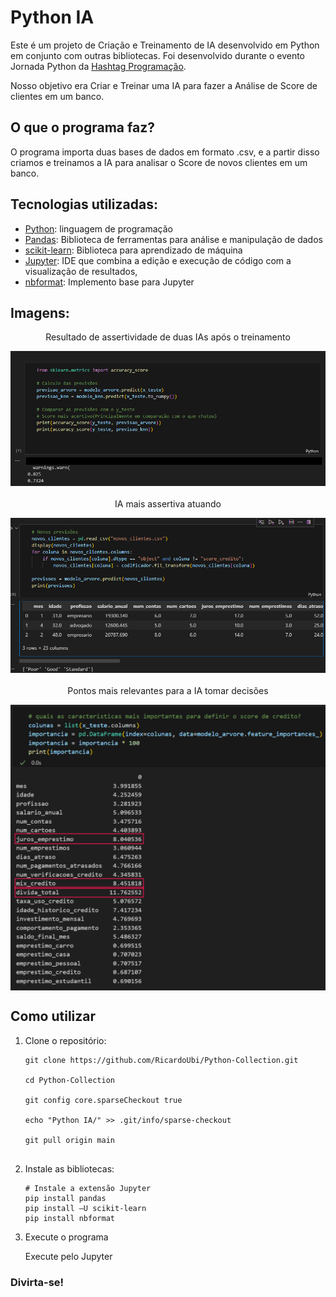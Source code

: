 # Python IA

Este é um projeto de Criação e Treinamento de IA desenvolvido em Python em conjunto com outras bibliotecas. Foi desenvolvido durante o evento Jornada Python da [Hashtag Programação](https://pages.hashtagtreinamentos.com/).

Nosso objetivo era Criar e Treinar uma IA para fazer a Análise de Score de clientes em um banco.

## O que o programa faz? 

O programa importa duas bases de dados em formato .csv, e a partir disso criamos e treinamos a IA para analisar o Score de novos clientes em um banco.

## Tecnologias utilizadas:

* [Python](https://www.python.org/): linguagem de programação
* [Pandas](https://pandas.pydata.org/): Biblioteca de ferramentas para análise e manipulação de dados
* [scikit-learn](https://scikit-learn.org/): Biblioteca para aprendizado de máquina
* [Jupyter](https://jupyter.org/): IDE que combina a edição e execução de código com a visualização de resultados,
* [nbformat](https://pypi.org/project/nbformat/): Implemento base para Jupyter


## Imagens:

<div align="center">
  <p>Resultado de assertividade de duas IAs após o treinamento </p>
  <img src="imgs/PY-IA1.png" alt="Dados Visualização" style="display:block; margin:auto; margin-bottom:20px;">

  <p style="margin-top:20px;">IA mais assertiva atuando</p>
  <img src="imgs/PY-IA2.png" alt="Grafico 1" style="display:block; margin:auto; margin-bottom:20px;">

  <p style="margin-top:20px;">Pontos mais relevantes para a IA tomar decisões</p>
  <img src="imgs/PY-IA3.png" alt="Grafico 2" style="display:block; margin:auto;">
</div>


## Como utilizar

1. Clone o repositório:

   ```terminal
   git clone https://github.com/RicardoUbi/Python-Collection.git

   cd Python-Collection

   git config core.sparseCheckout true

   echo "Python IA/" >> .git/info/sparse-checkout

   git pull origin main


2. Instale as bibliotecas:
   
   ```terminal
   # Instale a extensão Jupyter
   pip install pandas
   pip install –U scikit-learn
   pip install nbformat

3. Execute o programa
   
   Execute pelo Jupyter

### Divirta-se!
   
